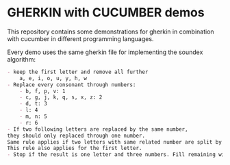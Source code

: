 GHERKIN with CUCUMBER demos
========

This repository contains some demonstrations for gherkin in combination with cucumber in different programming languages.

Every demo uses the same gherkin file for implementing the soundex algorithm:

```markdown
- keep the first letter and remove all further
    a, e, i, o, u, y, h, w
- Replace every consonant through numbers:
    - b, f, p, v: 1
    - c, g, j, k, q, s, x, z: 2
    - d, t: 3
    - l: 4
    - m, n: 5
    - r: 6
- If two following letters are replaced by the same number,
they should only replaced through one number.
Same rule applies if two letters with same related number are split by h or w.
This rule also applies for the first letter.
- Stop if the result is one letter and three numbers. Fill remaining with nulls.

```


